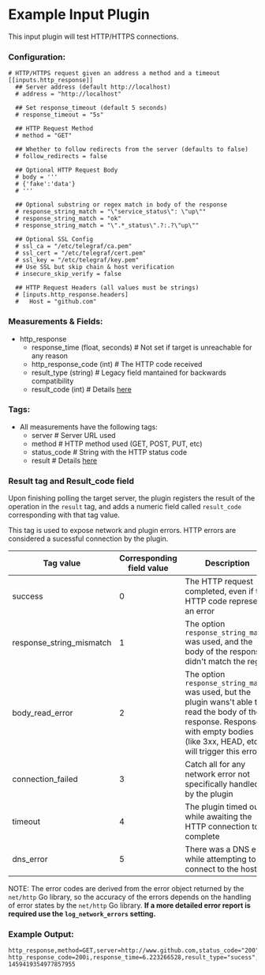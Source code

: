 # Example Input Plugin

This input plugin will test HTTP/HTTPS connections.

### Configuration:

```
# HTTP/HTTPS request given an address a method and a timeout
[[inputs.http_response]]
  ## Server address (default http://localhost)
  # address = "http://localhost"

  ## Set response_timeout (default 5 seconds)
  # response_timeout = "5s"

  ## HTTP Request Method
  # method = "GET"

  ## Whether to follow redirects from the server (defaults to false)
  # follow_redirects = false

  ## Optional HTTP Request Body
  # body = '''
  # {'fake':'data'}
  # '''

  ## Optional substring or regex match in body of the response
  # response_string_match = "\"service_status\": \"up\""
  # response_string_match = "ok"
  # response_string_match = "\".*_status\".?:.?\"up\""

  ## Optional SSL Config
  # ssl_ca = "/etc/telegraf/ca.pem"
  # ssl_cert = "/etc/telegraf/cert.pem"
  # ssl_key = "/etc/telegraf/key.pem"
  ## Use SSL but skip chain & host verification
  # insecure_skip_verify = false

  ## HTTP Request Headers (all values must be strings)
  # [inputs.http_response.headers]
  #   Host = "github.com"
```

### Measurements & Fields:

- http_response
    - response_time (float, seconds) # Not set if target is unreachable for any reason
    - http_response_code (int) # The HTTP code received
	- result_type (string) # Legacy field mantained for backwards compatibility
    - result_code (int) # Details [here](#result-tag-and-result_code-field)


### Tags:

- All measurements have the following tags:
    - server # Server URL used
    - method # HTTP method used (GET, POST, PUT, etc)
    - status_code # String with the HTTP status code
    - result # Details [here](#result-tag-and-result_code-field)

### Result tag and Result_code field
Upon finishing polling the target server, the plugin registers the result of the operation in the `result` tag, and adds a numeric field called `result_code` corresponding with that tag value.

This tag is used to expose network and plugin errors. HTTP errors are considered a sucessful connection by the plugin.

|Tag value                |Corresponding field value|Description|
--------------------------|-------------------------|-----------|
|success                  | 0                       |The HTTP request completed, even if the HTTP code represents an error|
|response_string_mismatch | 1                       |The option `response_string_match` was used, and the body of the response didn't match the regex|
|body_read_error          | 2                       |The option `response_string_match` was used, but the plugin wans't able to read the body of the response. Responses with empty bodies (like 3xx, HEAD, etc) will trigger this error|
|connection_failed        | 3                       |Catch all for any network error not specifically handled by the plugin|
|timeout                  | 4                       |The plugin timed out while awaiting the HTTP connection to complete|
|dns_error                | 5                       |There was a DNS error while attempting to connect to the host|

NOTE: The error codes are derived from the error object returned by the `net/http` Go library, so the accuracy of the errors depends on the handling of error states by the `net/http` Go library. **If a more detailed error report is required use the `log_network_errors` setting.**

### Example Output:

```
http_response,method=GET,server=http://www.github.com,status_code="200",result="success" http_response_code=200i,response_time=6.223266528,result_type="sucess",result_code=0i 1459419354977857955
```
